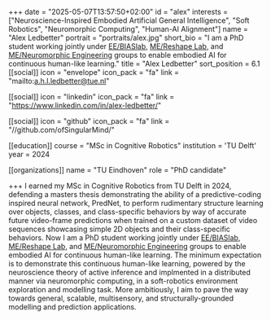+++
date = "2025-05-07T13:57:50+02:00"
id = "alex"
interests = ["Neuroscience-Inspired Embodied Artificial General Intelligence", "Soft Robotics", "Neuromorphic Computing", "Human-AI Alignment"]
name = "Alex Ledbetter"
portrait = "portraits/alex.jpg"
short_bio = "I am a PhD student working jointly under [EE/BIASlab](https://www.tue.nl/en/research/research-groups/signal-processing-systems/biaslab), [ME/Reshape Lab](https://www.tue.nl/en/research/research-groups/robotics/haptics-and-soft-robotics), and [ME/Neuromorphic Engineering](https://www.tue.nl/en/research/research-groups/microsystems/neuromorphic-engineering) groups to enable embodied AI for continuous human-like learning."
title = "Alex Ledbetter"
sort_position = 6.1
[[social]]
    icon = "envelope"
    icon_pack = "fa"
    link = "mailto:a.h.l.ledbetter@tue.nl"

[[social]]
    icon = "linkedin"
    icon_pack = "fa"
    link = "https://www.linkedin.com/in/alex-ledbetter/"

[[social]]
    icon = "github"
    icon_pack = "fa"
    link = "//github.com/ofSingularMind/"

[[education]]
    course = "MSc in Cognitive Robotics"
    institution = 'TU Delft'
    year = 2024

[[organizations]]
    name = "TU Eindhoven"
    role = "PhD candidate"

+++
I earned my MSc in Cognitive Robotics from TU Delft in 2024, defending a masters thesis demonstrating the ability of a predictive-coding inspired neural network, PredNet, to perform rudimentary structure learning over objects, classes, and class-specific behaviors by way of accurate future video-frame predictions when trained on a custom dataset of video sequences showcasing simple 2D objects and their class-specific behaviors. Now I am a PhD student working jointly under [EE/BIASlab](https://www.tue.nl/en/research/research-groups/signal-processing-systems/biaslab), [ME/Reshape Lab](https://www.tue.nl/en/research/research-groups/robotics/haptics-and-soft-robotics), and [ME/Neuromorphic Engineering](https://www.tue.nl/en/research/research-groups/microsystems/neuromorphic-engineering) groups to enable embodied AI for continuous human-like learning. The minimum expectation is to demonstrate this continuous human-like learning, powered by the neuroscience theory of active inference and implmented in a distributed manner via neuromorphic computing, in a soft-robotics environment exploration and modelling task. More ambitiously, I aim to pave the way towards general, scalable, multisensory, and structurally-grounded modelling and prediction applications.
